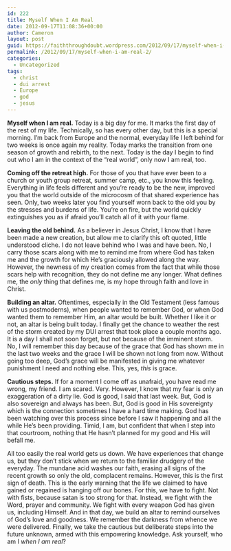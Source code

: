 ```yaml
---
id: 222
title: Myself When I Am Real
date: 2012-09-17T11:08:36+00:00
author: Cameron
layout: post
guid: https://faiththroughdoubt.wordpress.com/2012/09/17/myself-when-i-am-real/
permalink: /2012/09/17/myself-when-i-am-real-2/
categories:
  - Uncategorized
tags:
  - christ
  - dui arrest
  - Europe
  - god
  - jesus
---
```

**Myself when I am real.** Today is a big day for me. It marks the first day of the rest of my life. Technically, so has every other day, but this is a special morning. I’m back from Europe and the normal, everyday life I left behind for two weeks is once again my reality. Today marks the transition from one season of growth and rebirth, to the next. Today is the day I begin to find out who I am in the context of the “real world”, only now I am real, too.

**Coming off the retreat high.** For those of you that have ever been to a church or youth group retreat, summer camp, etc., you know this feeling. Everything in life feels different and you’re ready to be the new, improved you that the world outside of the microcosm of that shared experience has seen. Only, two weeks later you find yourself worn back to the old you by the stresses and burdens of life. You’re on fire, but the world quickly extinguishes you as if afraid you’ll catch all of it with your flame.

**Leaving the old behind.** As a believer in Jesus Christ, I know that I have been made a new creation, but allow me to clarify this oft quoted, little understood cliche. I do not leave behind who I was and have been. No, I carry those scars along with me to remind me from where God has taken me and the growth for which He’s graciously allowed along the way. However, the newness of my creation comes from the fact that while those scars help with recognition, they do not define me any longer. What defines me, the _only_ thing that defines me, is my hope through faith and love in Christ.

**Building an altar.** Oftentimes, especially in the Old Testament (less famous with us postmoderns), when people wanted to remember God, or when God wanted them to remember Him, an altar would be built. Whether I like it or not, an altar is being built today. I finally get the chance to weather the rest of the storm created by my DUI arrest that took place a couple months ago. It is a day I shall not soon forget, but not because of the imminent storm. No, I will remember this day because of the grace that God has shown me in the last two weeks and the grace I will be shown not long from now. Without going too deep, God’s grace will be manifested in giving me whatever punishment I need and nothing else. This, yes, _this_ is grace.

**Cautious steps.** If for a moment I come off as unafraid, you have read me wrong, my friend. I am scared. Very. However, I know that my fear is only an exaggeration of a dirty lie. God is good, I said that last week. But, God is also sovereign and always has been. But, God is good in His sovereignty which is the connection sometimes I have a hard time making. God has been watching over this process since before I saw it happening and all the while He’s been providing. Timid, I am, but confident that when I step into that courtroom, nothing that He hasn’t planned for my good and His will befall me.

All too easily the real world gets us down. We have experiences that change us, but they don’t stick when we return to the familiar drudgery of the everyday. The mundane acid washes our faith, erasing all signs of the recent growth so only the old, complacent remains. However, this is the first sign of death. This is the early warning that the life we claimed to have gained or regained is hanging off our bones. For this, we have to fight. Not with fists, because satan is too strong for that. Instead, we fight with the Word, prayer and community. We fight with every weapon God has given us, including Himself. And in that day, we build an altar to remind ourselves of God’s love and goodness. We remember the darkness from whence we were delivered. Finally, we take the cautious but deliberate steps into the future unknown, armed with this empowering knowledge. Ask yourself, who am I _when I am real_?